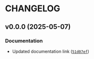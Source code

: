 # CHANGELOG


## v0.0.0 (2025-05-07)

### Documentation

- Updated documentation link
  ([`51d07ef`](https://github.com/spectalizer/Sugikey/commit/51d07eff760483877e189a7e822380d2314d0889))
